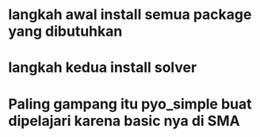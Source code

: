 # langkah awal install semua package yang dibutuhkan
# langkah kedua install solver
<!-- Pyomo hanya menyediakan framework modeling, tapi solver-nya (seperti GLPK, Ipopt, Gurobi, dll.) harus kamu install secara terpisah. -->

# Paling gampang itu pyo_simple buat dipelajari karena basic nya di SMA